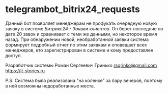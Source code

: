# telegrambot_bitrix24_requests
Данный бот позволяет менеджерам не профукать очередную новую заявку в системе <i>Битрикс24 - Заявки клиентов</i>.
Он берет последние по дате 20 завок и сравнивает с теми же данными, но некоторое время назад.
При обнаружении новой, необработанной заявки система формирует подробный отчет по этим заявкам и оповещает всех менеджеров, кто зарегистрирован в системе и кому предоставлен доступ.

Разработчик системы
Роман Сергеевич Гринько
rsgrinko@gmail.com
https://it-stories.ru

P.S. Система была реализована "на коленке" за пару вечеров, поэтому в ней возможны недоработанные места.

